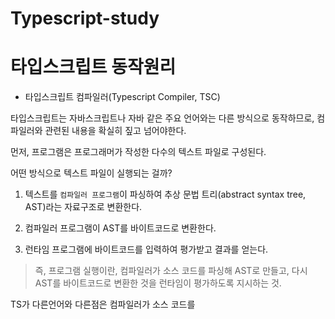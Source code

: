 # Typescript-study


# 타입스크립트 동작원리

- 타입스크립트 컴파일러(Typescript Compiler, TSC)

 타입스크립트는 자바스크립트나 자바 같은 주요 언어와는 다른 방식으로 동작하므로, 컴파일러와 관련된 내용을 확실히 짚고 넘어야한다.
 
 먼저, 프로그램은 프로그래머가 작성한 다수의 텍스트 파일로 구성된다.
 
 어떤 방식으로 텍스트 파일이 실행되는 걸까?
 
  1. 텍스트를 `컴파일러 프로그램`이 파싱하여 추상 문법 트리(abstract syntax tree, AST)라는 자료구조로 변환한다.
  
  2. 컴파일러 프로그램이 AST를 바이트코드로 변환한다.
  
  3. 런타임 프로그램에 바이트코드를 입력하여 평가받고 결과를 얻는다.
  
  
  > 즉, 프로그램 실행이란, 컴파일러가 소스 코드를 파싱해 AST로 만들고, 다시 AST를 바이트코드로 변환한 것을 런타임이 평가하도록 지시하는 것.
  
  
  
TS가 다른언어와 다른점은 컴파일러가 소스 코드를 
